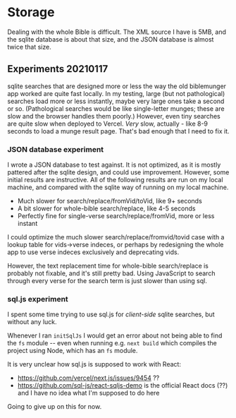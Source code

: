 # Storage

Dealing with the whole Bible is difficult. The XML source I have is 5MB, and the sqlite database is about that size, and the JSON database is almost twice that size.

## Experiments 20210117

sqlite searches that are designed more or less the way the old biblemunger app worked are quite fast locally. In my testing, large (but not pathological) searches load more or less instantly, maybe very large ones take a second or so. (Pathological searches would be like single-letter munges; these are slow and the browser handles them poorly.) However, even tiny searches are quite slow when deployed to Vercel. _Very_ slow, actually - like 8-9 seconds to load a munge result page. That's bad enough that I need to fix it.

### JSON database experiment

I wrote a JSON database to test against. It is not optimized, as it is mostly pattered after the sqlite design, and could use improvement. However, some initial results are instructive. All of the following results are run on my local machine, and compared with the sqlite way of running on my local machine.

- Much slower for search/replace/fromVid/toVid, like 9+ seconds
- A bit slower for whole-bible search/replace, like 4-5 seconds
- Perfectly fine for single-verse search/replace/fromVid, more or less instant

I could optimize the much slower search/replace/fromvid/tovid case with a lookup table for vids->verse indeces, or perhaps by redesigning the whole app to use verse indeces exclusively and deprecating vids.

However, the text replacement time for whole-bible search/replace is probably not fixable, and it's still pretty bad. Using JavaScript to search through every verse for the search term is just slower than using sql.

### sql.js experiment

I spent some time trying to use sql.js for _client-side_ sqlite searches, but without any luck.

Whenever I ran `initSqlJs` I would get an error about not being able to find the `fs` module -- even when running e.g. `next build` which compiles the project using Node, which has an `fs` module.

It is very unclear how sql.js is supposed to work with React:

- <https://github.com/vercel/next.js/issues/9454> ??
- <https://github.com/sql-js/react-sqljs-demo> is the official React docs (??) and I have no idea what I'm supposed to do here

Going to give up on this for now.
